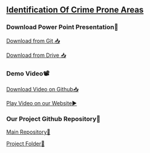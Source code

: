 ## [Identification Of Crime Prone Areas](https://team-prorillons.github.io/)

### Download Power Point Presentation📜
[Download from Git 📥]() 

[Download from Drive 📥]()

### Demo Video📽️
[Download Video on Github📥]()

[Play Video on our Website▶️]()

### Our Project Github Repository📂 
[Main Repository📁]()

[Project Folder📁]() 
